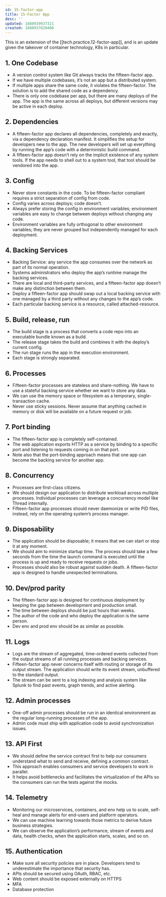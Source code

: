 ```yaml
---
id: 15-factor-app
title: 15-Factor App
desc: ''
updated: 1680939937321
created: 1680937020400
---
```


This is an extension of the [[tech.practice.12-factor-app]], and is an update given the takeover of container technology, K8s in particular. 

## 1. One Codebase

- A version control system like Git always tracks the fifteen-factor app.
- If we have multiple codebases, it’s not an app but a distributed system.
- If multiple apps share the same code, it violates the fifteen-factor. The solution is to add the shared code as a dependency.
- There is only one codebase per app, but there are many deploys of the app. The app is the same across all deploys, but different versions may be active in each deploy.

## 2. Dependencies

- A fifteen-factor app declares all dependencies, completely and exactly, via a dependency declaration manifest. It simplifies the setup for developers new to the app. The new developers will set up everything by running the app’s code with a deterministic build command.
- A fifteen-factor app doesn’t rely on the implicit existence of any system tools. If the app needs to shell out to a system tool, that tool should be vendored into the app.

## 3. Config

- Never store constants in the code. To be fifteen-factor compliant requires a strict separation of config from code.
- Config varies across deploys; code doesn’t.
- Always prefer storing the config in environment variables; environment variables are easy to change between deploys without changing any code.
- Environment variables are fully orthogonal to other environment variables; they are never grouped but independently managed for each deployment.

## 4. Backing Services

- Backing Service: any service the app consumes over the network as part of its normal operation.
- Systems administrators who deploy the app’s runtime manage the backing services.
- There are local and third-party services, and a fifteen-factor app doesn’t make any distinction between them.
- Deploy a fifteen-factor app should swap out a local backing service with one managed by a third party without any changes to the app’s code.
- Each particular backing service is a resource, called attached-resource.

## 5. Build, release, run

- The build stage is a process that converts a code repo into an executable bundle known as a build.
- The release stage takes the build and combines it with the deploy’s current config.
- The run stage runs the app in the execution environment.
- Each stage is strongly separated.

## 6. Processes

- Fifteen-factor processes are stateless and share-nothing. We have to use a stateful backing service whether we want to store any data.
- We can use the memory space or filesystem as a temporary, single-transaction cache.
- Never use sticky sessions. Never assume that anything cached in memory or disk will be available on a future request or job.

## 7. Port binding

- The fifteen-factor app is completely self-contained.
- The web application exports HTTP as a service by binding to a specific port and listening to requests coming in on that port.
- Note also that the port-binding approach means that one app can become the backing service for another app.

## 8. Concurrency

- Processes are first-class citizens.
- We should design our application to distribute workload across multiple processes. Individual processes can leverage a concurrency model like Thread internally.
- Fifteen-factor app processes should never daemonize or write PID files, instead, rely on the operating system’s process manager.

## 9. Disposability

- The application should be disposable; it means that we can start or stop it at any moment.
- We should aim to minimize startup time. The process should take a few seconds from the time the launch command is executed until the process is up and ready to receive requests or jobs.
- Processes should also be robust against sudden death. A fifteen-factor app is designed to handle unexpected terminations.

## 10. Dev/prod parity

- The fifteen-factor app is designed for continuous deployment by keeping the gap between development and production small.
- The time between deploys should be just hours than weeks.
- The author of the code and who deploy the application is the same person.
- Dev env and prod env should be as similar as possible.

## 11. Logs

- Logs are the stream of aggregated, time-ordered events collected from the output streams of all running processes and backing services.
- Fifteen-factor app never concerns itself with routing or storage of its output stream. The application should write its event stream, unbuffered to the standard output.
- The stream can be sent to a log indexing and analysis system like Splunk to find past events, graph trends, and active alerting.

## 12. Admin processes

- One-off admin processes should be run in an identical environment as the regular long-running processes of the app.
- Admin code must ship with application code to avoid synchronization issues.

## 13. API First

- We should define the service contract first to help our consumers understand what to send and receive, defining a common contract.
- This approach enables consumers and service developers to work in parallel.
- It helps avoid bottlenecks and facilitates the virtualization of the APIs so the consumers can run the tests against the mocks.

## 14. Telemetry

- Monitoring our microservices, containers, and env help us to scale, self-heal and manage alerts for end-users and platform operators.
- We can use machine learning towards those metrics to derive future business strategies.
- We can observe the application’s performance, stream of events and data, health checks, when the application starts, scales, and so on.

## 15. Authentication

- Make sure all security policies are in place. Developers tend to underestimate the importance that security has.
- APIs should be secured using OAuth, RBAC, etc.
- Web content should be exposed externally on HTTPS
- MFA
- Database protection
